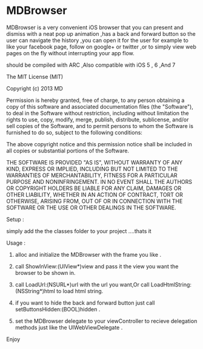 MDBrowser
=========

MDBrowser is a very convenient iOS browser that you can present and dismiss with a neat pop up animation ,has a back and
forward button so the user can navigate the history ,you can open it for the user for example to like your facebook page,
follow on google+ or twitter ,or to simply view web pages on the fly without interrupting your app flow.

should be compiled with ARC ,Also compatible with iOS 5 , 6 ,And 7


The MIT License (MIT)

Copyright (c) 2013 MD

Permission is hereby granted, free of charge, to any person obtaining a copy of this software and associated documentation files (the "Software"), to deal in the Software without restriction, including without limitation the rights to use, copy, modify, merge, publish, distribute, sublicense, and/or sell copies of the Software, and to permit persons to whom the Software is furnished to do so, subject to the following conditions:

The above copyright notice and this permission notice shall be included in all copies or substantial portions of the Software.

THE SOFTWARE IS PROVIDED "AS IS", WITHOUT WARRANTY OF ANY KIND, EXPRESS OR IMPLIED, INCLUDING BUT NOT LIMITED TO THE WARRANTIES OF MERCHANTABILITY, FITNESS FOR A PARTICULAR PURPOSE AND NONINFRINGEMENT. IN NO EVENT SHALL THE AUTHORS OR COPYRIGHT HOLDERS BE LIABLE FOR ANY CLAIM, DAMAGES OR OTHER LIABILITY, WHETHER IN AN ACTION OF CONTRACT, TORT OR OTHERWISE, ARISING FROM, OUT OF OR IN CONNECTION WITH THE SOFTWARE OR THE USE OR OTHER DEALINGS IN THE SOFTWARE.


Setup : 

simply add the the classes folder to your project ....thats it

Usage :

1. alloc and initialize the MDBrowser with the frame you like .

2. call ShowInView:(UIView*)view and pass it the view you want the browser to be shown in.

3. call LoadUrl:(NSURL*)url with the url you want,Or call LoadHtmlString:(NSString*)html to load html string.

4. if you want to hide the back and forward button just call setButtonsHidden:(BOOL)hidden .

5. set the MDBrowser delegate to your viewController to recieve delegation methods just like the UIWebViewDelegate .


Enjoy
